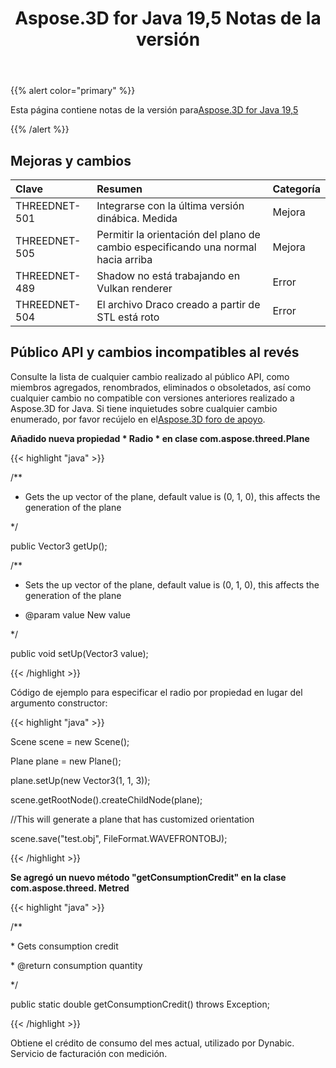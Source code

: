 ﻿---
title: Aspose.3D for Java 19,5 Notas de la versión
type: docs
weight: 80
url: /es/java/aspose-3d-for-java-19-5-release-notes/
---
{{% alert color="primary" %}} 

Esta página contiene notas de la versión para[Aspose.3D for Java 19,5](https://repository.aspose.com/webapp/#/artifacts/browse/tree/General/repo/com/aspose/aspose-3d/19.5)

{{% /alert %}} 
## **Mejoras y cambios**

|**Clave**|**Resumen**|**Categoría**|
|:- |:- |:- |
|THREEDNET-501|Integrarse con la última versión dinábica. Medida|Mejora|
|THREEDNET-505|Permitir la orientación del plano de cambio especificando una normal hacia arriba|Mejora|
|THREEDNET-489|Shadow no está trabajando en Vulkan renderer|Error|
|THREEDNET-504|El archivo Draco creado a partir de STL está roto|Error|

## **Público API y cambios incompatibles al revés**
Consulte la lista de cualquier cambio realizado al público API, como miembros agregados, renombrados, eliminados o obsoletados, así como cualquier cambio no compatible con versiones anteriores realizado a Aspose.3D for Java. Si tiene inquietudes sobre cualquier cambio enumerado, por favor recújelo en el[Aspose.3D foro de apoyo](https://forum.aspose.com/c/3d).

**Añadido nueva propiedad * Radio * en clase com.aspose.threed.Plane**

{{< highlight "java" >}}

 /**

 * Gets the up vector of the plane, default value is (0, 1, 0), this affects the generation of the plane

 */

public Vector3 getUp();

/**

 * Sets the up vector of the plane, default value is (0, 1, 0), this affects the generation of the plane

 * @param value New value

 */

public void setUp(Vector3 value);

{{< /highlight >}}

Código de ejemplo para especificar el radio por propiedad en lugar del argumento constructor:

{{< highlight "java" >}}

 Scene scene = new Scene();

Plane plane = new Plane();

plane.setUp(new Vector3(1, 1, 3));

scene.getRootNode().createChildNode(plane);

//This will generate a plane that has customized orientation

scene.save("test.obj", FileFormat.WAVEFRONTOBJ);

{{< /highlight >}}

**Se agregó un nuevo método "getConsumptionCredit" en la clase com.aspose.threed. Metred**

{{< highlight "java" >}}

 /**

\* Gets consumption credit

\* @return consumption quantity

*/

public static double getConsumptionCredit() throws Exception;

{{< /highlight >}}

Obtiene el crédito de consumo del mes actual, utilizado por Dynabic. Servicio de facturación con medición.
